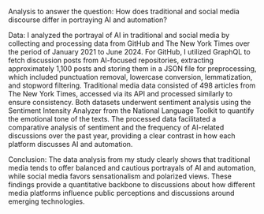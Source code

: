 Analysis to answer the question: 
How does traditional and social media discourse differ in portraying AI and automation?

Data:
I analyzed the portrayal of AI in traditional and social media by collecting and
processing data from GitHub and The New York Times over the period of January 2021 to June
2024. For GitHub, I utilized GraphQL to fetch discussion posts from AI-focused repositories,
extracting approximately 1,100 posts and storing them in a JSON file for preprocessing, which
included punctuation removal, lowercase conversion, lemmatization, and stopword filtering.
Traditional media data consisted of 498 articles from The New York Times, accessed via its API
and processed similarly to ensure consistency. Both datasets underwent sentiment analysis using
the Sentiment Intensity Analyzer from the National Language Toolkit to quantify the emotional
tone of the texts. The processed data facilitated a comparative analysis of sentiment and the
frequency of AI-related discussions over the past year, providing a clear contrast in how each
platform discusses AI and automation.

Conclusion:
The data analysis from my study clearly shows that traditional media tends to offer balanced and
cautious portrayals of AI and automation, while social media favors sensationalism and polarized views.
These findings provide a quantitative backbone to discussions about how different media platforms 
influence public perceptions and discussions around emerging technologies.
